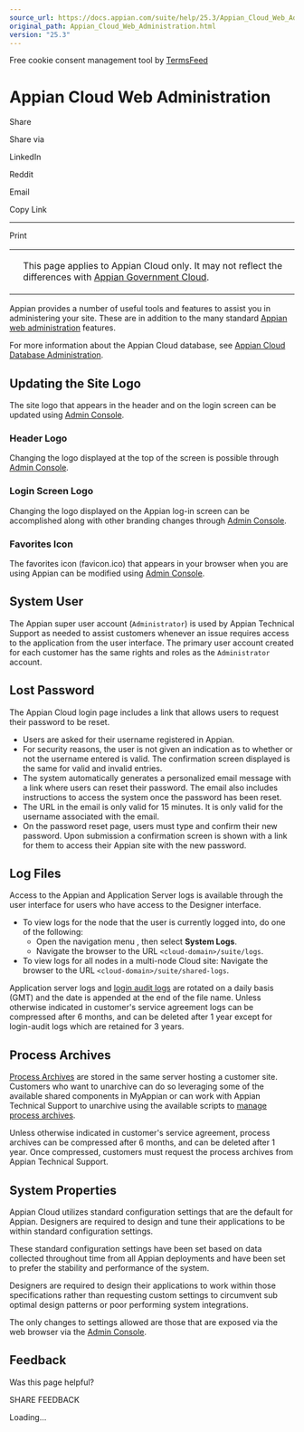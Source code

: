 ```yaml
---
source_url: https://docs.appian.com/suite/help/25.3/Appian_Cloud_Web_Administration.html
original_path: Appian_Cloud_Web_Administration.html
version: "25.3"
---
```


Free cookie consent management tool by [TermsFeed](https://www.termsfeed.com/)

# Appian Cloud Web Administration

Share

Share via

LinkedIn

Reddit

Email

Copy Link

* * *

Print

<table><tbody><tr><td><i class="bi bi-clouds" aria-hidden="true"></i></td><td><p>This page applies to Appian Cloud only. It may not reflect the differences with <a href="/suite/help/25.3/appian-government-cloud-overview.html">Appian Government Cloud</a>.</p></td></tr></tbody></table>

Appian provides a number of useful tools and features to assist you in administering your site. These are in addition to the many standard [Appian web administration](Web_Administrator_Guide.html) features.

For more information about the Appian Cloud database, see [Appian Cloud Database Administration](appian-cloud-database-administration.html).

## Updating the Site Logo

The site logo that appears in the header and on the login screen can be updated using [Admin Console](Appian_Administration_Console.html#branding).

### Header Logo

Changing the logo displayed at the top of the screen is possible through [Admin Console](Appian_Administration_Console.html#branding).

### Login Screen Logo

Changing the logo displayed on the Appian log-in screen can be accomplished along with other branding changes through [Admin Console](Appian_Administration_Console.html#branding).

### Favorites Icon

The favorites icon (favicon.ico) that appears in your browser when you are using Appian can be modified using [Admin Console](Appian_Administration_Console.html#branding).

## System User

The Appian super user account (`Administrator`) is used by Appian Technical Support as needed to assist customers whenever an issue requires access to the application from the user interface. The primary user account created for each customer has the same rights and roles as the `Administrator` account.

## Lost Password

The Appian Cloud login page includes a link that allows users to request their password to be reset.

-   Users are asked for their username registered in Appian.
-   For security reasons, the user is not given an indication as to whether or not the username entered is valid. The confirmation screen displayed is the same for valid and invalid entries.
-   The system automatically generates a personalized email message with a link where users can reset their password. The email also includes instructions to access the system once the password has been reset.
-   The URL in the email is only valid for 15 minutes. It is only valid for the username associated with the email.
-   On the password reset page, users must type and confirm their new password. Upon submission a confirmation screen is shown with a link for them to access their Appian site with the new password.

## Log Files

Access to the Appian and Application Server logs is available through the user interface for users who have access to the Designer interface.

-   To view logs for the node that the user is currently logged into, do one of the following:
    -   Open the navigation menu , then select **System Logs**.
    -   Navigate the browser to the URL `<cloud-domain>/suite/logs`.
-   To view logs for all nodes in a multi-node Cloud site: Navigate the browser to the URL `<cloud-domain>/suite/shared-logs`.

Application server logs and [login audit logs](Logging.html#logins) are rotated on a daily basis (GMT) and the date is appended at the end of the file name. Unless otherwise indicated in customer's service agreement logs can be compressed after 6 months, and can be deleted after 1 year except for login-audit logs which are retained for 3 years.

## Process Archives

[Process Archives](Archiving_Processes.html) are stored in the same server hosting a customer site. Customers who want to unarchive can do so leveraging some of the available shared components in MyAppian or can work with Appian Technical Support to unarchive using the available scripts to [manage process archives](Managing_Process_Archives.html).

Unless otherwise indicated in customer's service agreement, process archives can be compressed after 6 months, and can be deleted after 1 year. Once compressed, customers must request the process archives from Appian Technical Support.

## System Properties

Appian Cloud utilizes standard configuration settings that are the default for Appian. Designers are required to design and tune their applications to be within standard configuration settings.

These standard configuration settings have been set based on data collected throughout time from all Appian deployments and have been set to prefer the stability and performance of the system.

Designers are required to design their applications to work within those specifications rather than requesting custom settings to circumvent sub optimal design patterns or poor performing system integrations.

The only changes to settings allowed are those that are exposed via the web browser via the [Admin Console](Appian_Administration_Console.html).

## Feedback

Was this page helpful?

SHARE FEEDBACK

Loading...